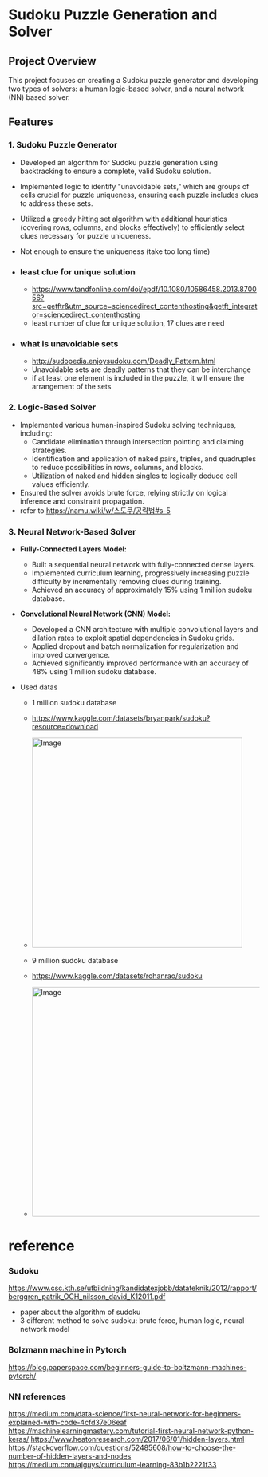 # Sudoku Puzzle Generation and Solver

## Project Overview
This project focuses on creating a Sudoku puzzle generator and developing two types of solvers: a human logic-based solver, and a neural network (NN) based solver.

## Features

### 1. Sudoku Puzzle Generator
- Developed an algorithm for Sudoku puzzle generation using backtracking to ensure a complete, valid Sudoku solution.
- Implemented logic to identify "unavoidable sets," which are groups of cells crucial for puzzle uniqueness, ensuring each puzzle includes clues to address these sets.
- Utilized a greedy hitting set algorithm with additional heuristics (covering rows, columns, and blocks effectively) to efficiently select clues necessary for puzzle uniqueness.
- Not enough to ensure the uniqueness (take too long time)
- ### least clue for unique solution
  - https://www.tandfonline.com/doi/epdf/10.1080/10586458.2013.870056?src=getftr&utm_source=sciencedirect_contenthosting&getft_integrator=sciencedirect_contenthosting
  - least number of clue for unique solution, 17 clues are need

- ### what is unavoidable sets
  - http://sudopedia.enjoysudoku.com/Deadly_Pattern.html
  - Unavoidable sets are deadly patterns that they can be interchange
  - if at least one element is included in the puzzle, it will ensure the arrangement of the sets

### 2. Logic-Based Solver
- Implemented various human-inspired Sudoku solving techniques, including:
  - Candidate elimination through intersection pointing and claiming strategies.
  - Identification and application of naked pairs, triples, and quadruples to reduce possibilities in rows, columns, and blocks.
  - Utilization of naked and hidden singles to logically deduce cell values efficiently.
- Ensured the solver avoids brute force, relying strictly on logical inference and constraint propagation.
- refer to https://namu.wiki/w/스도쿠/공략법#s-5

### 3. Neural Network-Based Solver
- **Fully-Connected Layers Model:**
  - Built a sequential neural network with fully-connected dense layers.
  - Implemented curriculum learning, progressively increasing puzzle difficulty by incrementally removing clues during training.
  - Achieved an accuracy of approximately 15% using 1 million sudoku database.

- **Convolutional Neural Network (CNN) Model:**
  - Developed a CNN architecture with multiple convolutional layers and dilation rates to exploit spatial dependencies in Sudoku grids.
  - Applied dropout and batch normalization for regularization and improved convergence.
  - Achieved significantly improved performance with an accuracy of 48% using 1 million sudoku database.
 
- Used datas
  - 1 million sudoku database
  - https://www.kaggle.com/datasets/bryanpark/sudoku?resource=download
  - <img width="421" alt="Image" src="https://github.com/user-attachments/assets/b2d78c89-e1b2-4d82-a13e-62f6b8657cdd" />
 
  - 9 million sudoku database
  - https://www.kaggle.com/datasets/rohanrao/sudoku
  - <img width="460" alt="Image" src="https://github.com/user-attachments/assets/ec7d9632-f121-4b32-87a0-1a51db6692c2" />




# reference

### Sudoku
https://www.csc.kth.se/utbildning/kandidatexjobb/datateknik/2012/rapport/berggren_patrik_OCH_nilsson_david_K12011.pdf 
- paper about the algorithm of sudoku
- 3 different method to solve sudoku: brute force, human logic, neural network model


### Bolzmann machine in Pytorch
https://blog.paperspace.com/beginners-guide-to-boltzmann-machines-pytorch/

### NN references
https://medium.com/data-science/first-neural-network-for-beginners-explained-with-code-4cfd37e06eaf
https://machinelearningmastery.com/tutorial-first-neural-network-python-keras/
https://www.heatonresearch.com/2017/06/01/hidden-layers.html
https://stackoverflow.com/questions/52485608/how-to-choose-the-number-of-hidden-layers-and-nodes
https://medium.com/aiguys/curriculum-learning-83b1b2221f33
